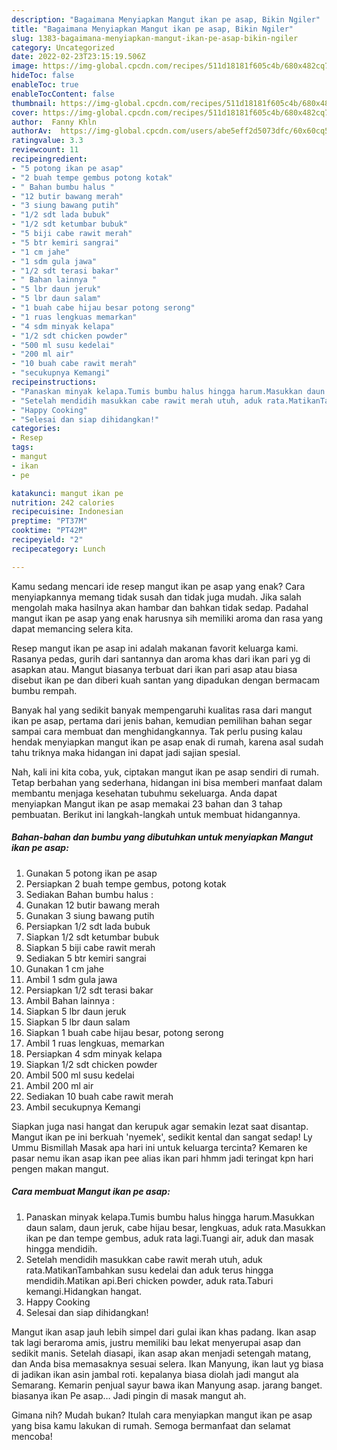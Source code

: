 ```yaml
---
description: "Bagaimana Menyiapkan Mangut ikan pe asap, Bikin Ngiler"
title: "Bagaimana Menyiapkan Mangut ikan pe asap, Bikin Ngiler"
slug: 1383-bagaimana-menyiapkan-mangut-ikan-pe-asap-bikin-ngiler
category: Uncategorized
date: 2022-02-23T23:15:19.506Z
image: https://img-global.cpcdn.com/recipes/511d18181f605c4b/680x482cq70/mangut-ikan-pe-asap-foto-resep-utama.jpg
hideToc: false
enableToc: true
enableTocContent: false
thumbnail: https://img-global.cpcdn.com/recipes/511d18181f605c4b/680x482cq70/mangut-ikan-pe-asap-foto-resep-utama.jpg
cover: https://img-global.cpcdn.com/recipes/511d18181f605c4b/680x482cq70/mangut-ikan-pe-asap-foto-resep-utama.jpg
author:  Fanny Khln
authorAv:  https://img-global.cpcdn.com/users/abe5eff2d5073dfc/60x60cq50/avatar.jpg
ratingvalue: 3.3
reviewcount: 11
recipeingredient:
- "5 potong ikan pe asap"
- "2 buah tempe gembus potong kotak"
- " Bahan bumbu halus "
- "12 butir bawang merah"
- "3 siung bawang putih"
- "1/2 sdt lada bubuk"
- "1/2 sdt ketumbar bubuk"
- "5 biji cabe rawit merah"
- "5 btr kemiri sangrai"
- "1 cm jahe"
- "1 sdm gula jawa"
- "1/2 sdt terasi bakar"
- " Bahan lainnya "
- "5 lbr daun jeruk"
- "5 lbr daun salam"
- "1 buah cabe hijau besar potong serong"
- "1 ruas lengkuas memarkan"
- "4 sdm minyak kelapa"
- "1/2 sdt chicken powder"
- "500 ml susu kedelai"
- "200 ml air"
- "10 buah cabe rawit merah"
- "secukupnya Kemangi"
recipeinstructions:
- "Panaskan minyak kelapa.Tumis bumbu halus hingga harum.Masukkan daun salam, daun jeruk, cabe hijau besar, lengkuas, aduk rata.Masukkan ikan pe dan tempe gembus, aduk rata lagi.Tuangi air, aduk dan masak hingga mendidih."
- "Setelah mendidih masukkan cabe rawit merah utuh, aduk rata.MatikanTambahkan susu kedelai dan aduk terus hingga mendidih.Matikan api.Beri chicken powder, aduk rata.Taburi kemangi.Hidangkan hangat."
- "Happy Cooking"
- "Selesai dan siap dihidangkan!"
categories:
- Resep
tags:
- mangut
- ikan
- pe

katakunci: mangut ikan pe 
nutrition: 242 calories
recipecuisine: Indonesian
preptime: "PT37M"
cooktime: "PT42M"
recipeyield: "2"
recipecategory: Lunch

---
```



Kamu sedang mencari ide resep mangut ikan pe asap yang enak? Cara menyiapkannya memang tidak susah dan tidak juga mudah. Jika salah mengolah maka hasilnya akan hambar dan bahkan tidak sedap. Padahal mangut ikan pe asap yang enak harusnya sih memiliki aroma dan rasa yang dapat memancing selera kita.


Resep mangut ikan pe asap ini adalah makanan favorit keluarga kami. Rasanya pedas, gurih dari santannya dan aroma khas dari ikan pari yg di asapkan atau. Mangut biasanya terbuat dari ikan pari asap atau biasa disebut ikan pe dan diberi kuah santan yang dipadukan dengan bermacam bumbu rempah.

Banyak hal yang sedikit banyak mempengaruhi kualitas rasa dari mangut ikan pe asap, pertama dari jenis bahan, kemudian pemilihan bahan segar sampai cara membuat dan menghidangkannya. Tak perlu pusing kalau hendak menyiapkan mangut ikan pe asap enak di rumah, karena asal sudah tahu triknya maka hidangan ini dapat jadi sajian spesial.


Nah, kali ini kita coba, yuk, ciptakan mangut ikan pe asap sendiri di rumah. Tetap berbahan yang sederhana, hidangan ini bisa memberi manfaat dalam membantu menjaga kesehatan tubuhmu sekeluarga. Anda dapat menyiapkan Mangut ikan pe asap memakai 23 bahan dan 3 tahap pembuatan. Berikut ini langkah-langkah untuk membuat hidangannya.

<!--inarticleads1-->

##### Bahan-bahan dan bumbu yang dibutuhkan untuk menyiapkan Mangut ikan pe asap:

1. Gunakan 5 potong ikan pe asap
1. Persiapkan 2 buah tempe gembus, potong kotak
1. Sediakan  Bahan bumbu halus :
1. Gunakan 12 butir bawang merah
1. Gunakan 3 siung bawang putih
1. Persiapkan 1/2 sdt lada bubuk
1. Siapkan 1/2 sdt ketumbar bubuk
1. Siapkan 5 biji cabe rawit merah
1. Sediakan 5 btr kemiri sangrai
1. Gunakan 1 cm jahe
1. Ambil 1 sdm gula jawa
1. Persiapkan 1/2 sdt terasi bakar
1. Ambil  Bahan lainnya :
1. Siapkan 5 lbr daun jeruk
1. Siapkan 5 lbr daun salam
1. Siapkan 1 buah cabe hijau besar, potong serong
1. Ambil 1 ruas lengkuas, memarkan
1. Persiapkan 4 sdm minyak kelapa
1. Siapkan 1/2 sdt chicken powder
1. Ambil 500 ml susu kedelai
1. Ambil 200 ml air
1. Sediakan 10 buah cabe rawit merah
1. Ambil secukupnya Kemangi


Siapkan juga nasi hangat dan kerupuk agar semakin lezat saat disantap. Mangut ikan pe ini berkuah &#39;nyemek&#39;, sedikit kental dan sangat sedap! Ly Ummu Bismillah Masak apa hari ini untuk keluarga tercinta? Kemaren ke pasar nemu ikan asap ikan pee alias ikan pari hhmm jadi teringat kpn hari pengen makan mangut. 

<!--inarticleads2-->

##### Cara membuat Mangut ikan pe asap:

1. Panaskan minyak kelapa.Tumis bumbu halus hingga harum.Masukkan daun salam, daun jeruk, cabe hijau besar, lengkuas, aduk rata.Masukkan ikan pe dan tempe gembus, aduk rata lagi.Tuangi air, aduk dan masak hingga mendidih.
1. Setelah mendidih masukkan cabe rawit merah utuh, aduk rata.MatikanTambahkan susu kedelai dan aduk terus hingga mendidih.Matikan api.Beri chicken powder, aduk rata.Taburi kemangi.Hidangkan hangat.
1. Happy Cooking
1. Selesai dan siap dihidangkan!

Mangut ikan asap jauh lebih simpel dari gulai ikan khas padang. Ikan asap tak lagi beraroma amis, justru memiliki bau lekat menyerupai asap dan sedikit manis. Setelah diasapi, ikan asap akan menjadi setengah matang, dan Anda bisa memasaknya sesuai selera. Ikan Manyung, ikan laut yg biasa di jadikan ikan asin jambal roti. kepalanya biasa diolah jadi mangut ala Semarang. Kemarin penjual sayur bawa ikan Manyung asap. jarang banget. biasanya ikan Pe asap… Jadi pingin di masak mangut ah. 

Gimana nih? Mudah bukan? Itulah cara menyiapkan mangut ikan pe asap yang bisa kamu lakukan di rumah. Semoga bermanfaat dan selamat mencoba!
